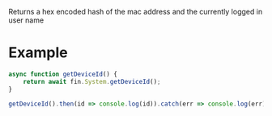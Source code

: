 Returns a hex encoded hash of the mac address and the currently logged in user name
# Example
```js
async function getDeviceId() {
    return await fin.System.getDeviceId();
}

getDeviceId().then(id => console.log(id)).catch(err => console.log(err));
```
